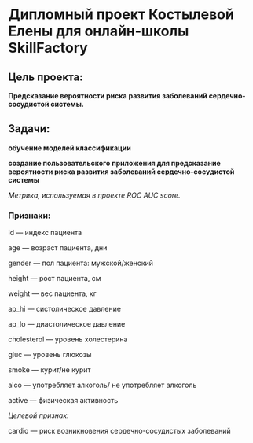 # Дипломный проект Костылевой Елены для онлайн-школы SkillFactory

## Цель проекта:

**Предсказание вероятности риска развития заболеваний сердечно-сосудистой системы.**

## Задачи:

**обучение моделей классификации**

**создание пользовательского приложения для предсказание вероятности риска развития заболеваний сердечно-сосудистой системы**

*Метрика, используемая в проекте ROC AUC score.*

### Признаки:

id — индекс пациента

age — возраст пациента, дни

gender — пол пациента: мужской/женский

height — рост пациента, см

weight — вес пациента, кг

ap_hi — систолическое давление

ap_lo — диастолическое давление

cholesterol — уровень холестерина

gluc — уровень глюкозы

smoke — курит/не курит

alco — употребляет алкоголь/ не употребляет алкоголь

active — физическая активность

*Целевой признак:*

сardio — риск возникновения сердечно-сосудистых заболеваний
